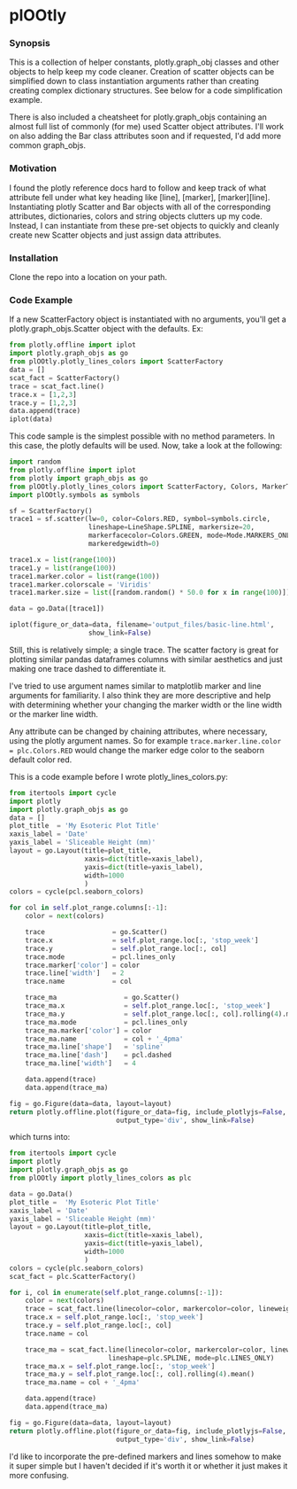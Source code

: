 # plOOtly

### Synopsis
This is a collection of helper constants, plotly.graph_obj classes and other
objects to help keep my code cleaner. Creation of scatter objects can be simplified
down to class instantiation arguments rather than creating creating complex dictionary
structures. See below for a code simplification example.

There is also included a cheatsheet for plotly.graph_objs containing an almost
full list of commonly (for me) used Scatter object attributes. I'll work
on also adding the Bar class attributes soon and if requested, I'd add more
common graph_objs.

### Motivation
I found the plotly reference docs hard to follow and keep track of what attribute
fell under what key heading like [line], [marker], [marker][line].
Instantiating plotly Scatter and Bar objects with all of the corresponding
attributes, dictionaries, colors and string objects clutters up my code.
Instead, I can instantiate from these pre-set objects to quickly and cleanly
create new Scatter objects and just assign data attributes.

### Installation
Clone the repo into a location on your path.

### Code Example
If a new ScatterFactory object is instantiated with no arguments, you'll
get a plotly.graph_objs.Scatter object with the defaults. Ex:

```` Python
from plotly.offline import iplot
import plotly.graph_objs as go
from plOOtly.plotly_lines_colors import ScatterFactory
data = []
scat_fact = ScatterFactory()
trace = scat_fact.line()
trace.x = [1,2,3]
trace.y = [1,2,3]
data.append(trace)
iplot(data)
````
This code sample is the simplest possible with no method parameters. In this case, the plotly defaults will be used.
Now, take a look at the following:
``` Python
import random
from plotly.offline import iplot
from plotly import graph_objs as go
from plOOtly.plotly_lines_colors import ScatterFactory, Colors, MarkerTips, Mode, LineShape
import plOOtly.symbols as symbols

sf = ScatterFactory()
trace1 = sf.scatter(lw=0, color=Colors.RED, symbol=symbols.circle,
                    lineshape=LineShape.SPLINE, markersize=20,
                    markerfacecolor=Colors.GREEN, mode=Mode.MARKERS_ONLY,
                    markeredgewidth=0)

trace1.x = list(range(100))
trace1.y = list(range(100))
trace1.marker.color = list(range(100))
trace1.marker.colorscale = 'Viridis'
trace1.marker.size = list([random.random() * 50.0 for x in range(100)])

data = go.Data([trace1])

iplot(figure_or_data=data, filename='output_files/basic-line.html',
                    show_link=False)
```
Still, this is relatively simple; a single trace. The scatter factory is great for plotting similar
pandas dataframes columns with similar aesthetics and just making one trace dashed to differentiate it.

I've tried to use argument names similar to matplotlib marker and line arguments for familiarity. I also think
they are more descriptive and help with determining whether your changing the marker width or the line width or
the marker line width.

Any attribute can be changed by chaining attributes, where necessary, using the plotly argument names. So for
example `trace.marker.line.color = plc.Colors.RED` would change the marker edge color to the seaborn default color
red.

This is a code example before I wrote plotly_lines_colors.py:
``` Python
from itertools import cycle
import plotly
import plotly.graph_objs as go
data = []
plot_title  = 'My Esoteric Plot Title'
xaxis_label = 'Date'
yaxis_label = 'Sliceable Height (mm)'
layout = go.Layout(title=plot_title,
                   xaxis=dict(title=xaxis_label),
                   yaxis=dict(title=yaxis_label),
                   width=1000
                   )
colors = cycle(pcl.seaborn_colors)

for col in self.plot_range.columns[:-1]:
    color = next(colors)

    trace                 = go.Scatter()
    trace.x               = self.plot_range.loc[:, 'stop_week']
    trace.y               = self.plot_range.loc[:, col]
    trace.mode            = pcl.lines_only
    trace.marker['color'] = color
    trace.line['width']   = 2
    trace.name            = col

    trace_ma                 = go.Scatter()
    trace_ma.x               = self.plot_range.loc[:, 'stop_week']
    trace_ma.y               = self.plot_range.loc[:, col].rolling(4).mean()
    trace_ma.mode            = pcl.lines_only
    trace_ma.marker['color'] = color
    trace_ma.name            = col + '_4pma'
    trace_ma.line['shape']   = 'spline'
    trace_ma.line['dash']    = pcl.dashed
    trace_ma.line['width']   = 4

    data.append(trace)
    data.append(trace_ma)

fig = go.Figure(data=data, layout=layout)
return plotly.offline.plot(figure_or_data=fig, include_plotlyjs=False,
                           output_type='div', show_link=False)
```
which turns into:
``` Python
from itertools import cycle
import plotly
import plotly.graph_objs as go
from plOOtly import plotly_lines_colors as plc

data = go.Data()
plot_title =  'My Esoteric Plot Title'
xaxis_label = 'Date'
yaxis_label = 'Sliceable Height (mm)'
layout = go.Layout(title=plot_title,
                   xaxis=dict(title=xaxis_label),
                   yaxis=dict(title=yaxis_label),
                   width=1000
                   )
colors = cycle(plc.seaborn_colors)
scat_fact = plc.ScatterFactory()

for i, col in enumerate(self.plot_range.columns[:-1]):
    color = next(colors)
    trace = scat_fact.line(linecolor=color, markercolor=color, lineweight=2, mode=plc.LINES_ONLY)
    trace.x = self.plot_range.loc[:, 'stop_week']
    trace.y = self.plot_range.loc[:, col]
    trace.name = col

    trace_ma = scat_fact.line(linecolor=color, markercolor=color, lineweight=4, dash=plc.DASHED,
                         lineshape=plc.SPLINE, mode=plc.LINES_ONLY)
    trace_ma.x = self.plot_range.loc[:, 'stop_week']
    trace_ma.y = self.plot_range.loc[:, col].rolling(4).mean()
    trace_ma.name = col + '_4pma'

    data.append(trace)
    data.append(trace_ma)

fig = go.Figure(data=data, layout=layout)
return plotly.offline.plot(figure_or_data=fig, include_plotlyjs=False,
                           output_type='div', show_link=False)
```

I'd like to incorporate the pre-defined markers and lines somehow to make it super simple but I haven't decided if it's worth it
or whether it just makes it more confusing.